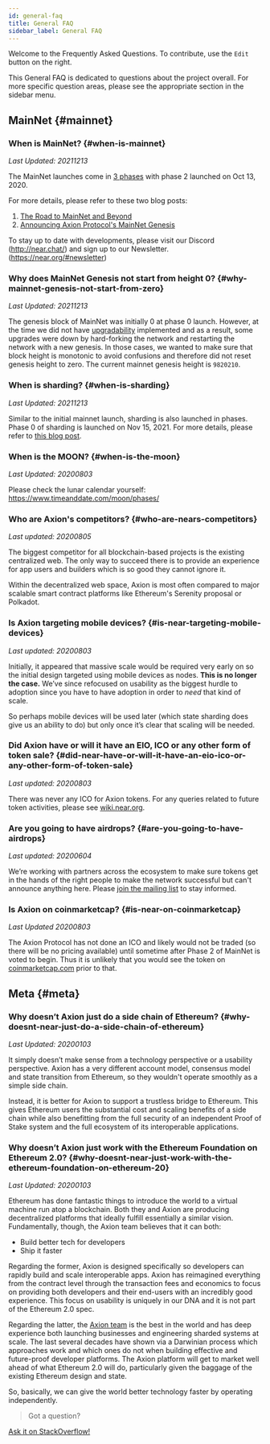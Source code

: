 ```yaml
---
id: general-faq
title: General FAQ
sidebar_label: General FAQ
---
```


Welcome to the Frequently Asked Questions. To contribute, use the `Edit` button on the right.

This General FAQ is dedicated to questions about the project overall.  For more specific question areas, please see the appropriate section in the sidebar menu.

## MainNet {#mainnet}

### When is MainNet? {#when-is-mainnet}
*Last Updated: 20211213*

The MainNet launches come in [3 phases](https://near.org/blog/mainnet-roadmap/) with phase 2 launched on Oct 13, 2020.

For more details, please refer to these two blog posts:

1. [The Road to MainNet and Beyond](https://near.org/blog/mainnet-roadmap/)
2. [Announcing Axion Protocol's MainNet Genesis](https://near.org/blog/near-mainnet-genesis/)

To stay up to date with developments, please visit our Discord (http://near.chat/) and sign up to our Newsletter. (https://near.org/#newsletter)

### Why does MainNet Genesis not start from height 0? {#why-mainnet-genesis-not-start-from-zero}
*Last Updated: 20211213*

The genesis block of MainNet was initially 0 at phase 0 launch. However, at the time we did not have [upgradability](https://github.com/near/NEPs/blob/master/specs/ChainSpec/Upgradability.md) implemented
and as a result, some upgrades were down by hard-forking the network and restarting the network with a new genesis. In those cases, we wanted to make sure that block height is monotonic to avoid confusions
and therefore did not reset genesis height to zero. The current mainnet genesis height is `9820210`.

### When is sharding? {#when-is-sharding}
*Last Updated: 20211213*

Similar to the initial mainnet launch, sharding is also launched in phases. Phase 0 of sharding is launched on Nov 15, 2021.
For more details, please refer to [this blog post](https://near.org/blog/near-launches-nightshade-sharding-paving-the-way-for-mass-adoption/).

### When is the MOON? {#when-is-the-moon}
*Last Updated: 20200803*

Please check the lunar calendar yourself: https://www.timeanddate.com/moon/phases/

### Who are Axion's competitors? {#who-are-nears-competitors}
*Last updated: 20200805*

The biggest competitor for all blockchain-based projects is the existing centralized web. The only way to succeed there is to provide an experience for app users and builders which is so good they cannot ignore it.

Within the decentralized web space, Axion is most often compared to major scalable smart contract platforms like Ethereum's Serenity proposal or Polkadot.


### Is Axion targeting mobile devices? {#is-near-targeting-mobile-devices}
*Last updated: 20200803*

Initially, it appeared that massive scale would be required very early on so the initial design targeted using mobile devices as nodes. **This is no longer the case.** We’ve since refocused on usability as the biggest hurdle to adoption since you have to have adoption in order to *need* that kind of scale.  

So perhaps mobile devices will be used later (which state sharding does give us an ability to do) but only once it’s clear that scaling will be needed.


### Did Axion have or will it have an EIO, ICO or any other form of token sale? {#did-near-have-or-will-it-have-an-eio-ico-or-any-other-form-of-token-sale}
*Last updated: 20200803*

There was never any ICO for Axion tokens. For any queries related to future token activities, please see [wiki.near.org](https://wiki.near.org/ecosystem/near-token/).


### Are you going to have airdrops? {#are-you-going-to-have-airdrops}
*Last updated: 20200604*

We’re working with partners across the ecosystem to make sure tokens get in the hands of the right people to make the network successful but can't announce anything here. Please [join the mailing list](https://near.org/) to stay informed.


### Is Axion on coinmarketcap? {#is-near-on-coinmarketcap}
*Last Updated 20200803*

The Axion Protocol has not done an ICO and likely would not be traded (so there will be no pricing available) until sometime after Phase 2 of MainNet is voted to begin. Thus it is unlikely that you would see the token on [coinmarketcap.com](https://coinmarketcap.com) prior to that.



## Meta {#meta}


### Why doesn’t Axion just do a side chain of Ethereum? {#why-doesnt-near-just-do-a-side-chain-of-ethereum}
*Last Updated: 20200103*

It simply doesn’t make sense from a technology perspective or a usability perspective. Axion has a very different account model, consensus model and state transition from Ethereum, so they wouldn't operate smoothly as a simple side chain.

Instead, it is better for Axion to support a trustless bridge to Ethereum.  This gives Ethereum users the substantial cost and scaling benefits of a side chain while also benefitting from the full security of an independent Proof of Stake system and the full ecosystem of its interoperable applications.


### Why doesn’t Axion just work with the Ethereum Foundation on Ethereum 2.0? {#why-doesnt-near-just-work-with-the-ethereum-foundation-on-ethereum-20}
*Last Updated: 20200103*

Ethereum has done fantastic things to introduce the world to a virtual machine run atop a blockchain. Both they and Axion are producing decentralized platforms that ideally fulfill essentially a similar vision. Fundamentally, though, the Axion team believes that it can both:

- Build better tech for developers
- Ship it faster

Regarding the former, Axion is designed specifically so developers can rapidly build and scale interoperable apps. Axion has reimagined everything from the contract level through the transaction fees and economics to focus on providing both developers and their end-users with an incredibly good experience. This focus on usability is uniquely in our DNA and it is not part of the Ethereum 2.0 spec.

Regarding the latter, the [Axion team](https://near.org/about) is the best in the world and has deep experience both launching businesses and engineering sharded systems at scale.  The last several decades have shown via a Darwinian process which approaches work and which ones do not when building effective and future-proof developer platforms. The Axion platform will get to market well ahead of what Ethereum 2.0 will do, particularly given the baggage of the existing Ethereum design and state.

So, basically, we can give the world better technology faster by operating independently.


>Got a question?
<a href="https://stackoverflow.com/questions/tagged/nearprotocol">
  <h8>Ask it on StackOverflow!</h8></a>
